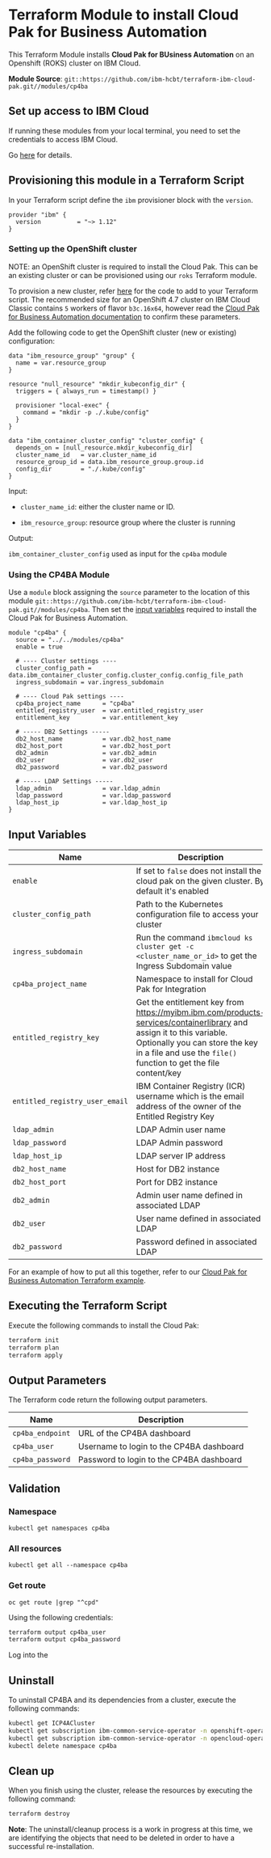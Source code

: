 # Terraform Module to install Cloud Pak for Business Automation

This Terraform Module installs **Cloud Pak for BUsiness Automation** on an Openshift (ROKS) cluster on IBM Cloud.

**Module Source**: `git::https://github.com/ibm-hcbt/terraform-ibm-cloud-pak.git//modules/cp4ba`

## Set up access to IBM Cloud

If running these modules from your local terminal, you need to set the credentials to access IBM Cloud.

Go [here](../CREDENTIALS.md) for details.

## Provisioning this module in a Terraform Script

In your Terraform script define the `ibm` provisioner block with the `version`.

```hcl
provider "ibm" {
  version          = "~> 1.12"
}
```

### Setting up the OpenShift cluster

NOTE: an OpenShift cluster is required to install the Cloud Pak. This can be an existing cluster or can be provisioned using our `roks` Terraform module.

To provision a new cluster, refer [here](https://github.com/ibm-hcbt/terraform-ibm-cloud-pak/tree/main/modules/roks#building-a-new-roks-cluster) for the code to add to your Terraform script. The recommended size for an OpenShift 4.7 cluster on IBM Cloud Classic contains `5` workers of flavor `b3c.16x64`, however read the [Cloud Pak for Business Automation documentation](https://www.ibm.com/docs/en/cloud-paks/cp-biz-automation) to confirm these parameters.

Add the following code to get the OpenShift cluster (new or existing) configuration:

```hcl
data "ibm_resource_group" "group" {
  name = var.resource_group
}

resource "null_resource" "mkdir_kubeconfig_dir" {
  triggers = { always_run = timestamp() }

  provisioner "local-exec" {
    command = "mkdir -p ./.kube/config"
  }
}

data "ibm_container_cluster_config" "cluster_config" {
  depends_on = [null_resource.mkdir_kubeconfig_dir]
  cluster_name_id   = var.cluster_name_id
  resource_group_id = data.ibm_resource_group.group.id
  config_dir        = "./.kube/config"
}
```
Input:

- `cluster_name_id`: either the cluster name or ID.

- `ibm_resource_group`:  resource group where the cluster is running

Output:

`ibm_container_cluster_config` used as input for the `cp4ba` module

### Using the CP4BA Module

Use a `module` block assigning the `source` parameter to the location of this module `git::https://github.com/ibm-hcbt/terraform-ibm-cloud-pak.git//modules/cp4ba`. Then set the [input variables](#input-variables) required to install the Cloud Pak for Business Automation.

```hcl
module "cp4ba" {
  source = "../../modules/cp4ba"
  enable = true

  # ---- Cluster settings ----
  cluster_config_path = data.ibm_container_cluster_config.cluster_config.config_file_path
  ingress_subdomain = var.ingress_subdomain

  # ---- Cloud Pak settings ----
  cp4ba_project_name      = "cp4ba"
  entitled_registry_user  = var.entitled_registry_user
  entitlement_key         = var.entitlement_key

  # ----- DB2 Settings -----
  db2_host_name           = var.db2_host_name
  db2_host_port           = var.db2_host_port
  db2_admin               = var.db2_admin
  db2_user                = var.db2_user
  db2_password            = var.db2_password

  # ----- LDAP Settings -----
  ldap_admin              = var.ldap_admin
  ldap_password           = var.ldap_password
  ldap_host_ip            = var.ldap_host_ip
}
```

## Input Variables

| Name                               | Description                                                                                                                                                                                                                | Default                     | Required |
| ---------------------------------- | -------------------------------------------------------------------------------------------------------------------------------------------------------------------------------------------------------------------------- | --------------------------- | -------- |
| `enable`                           | If set to `false` does not install the cloud pak on the given cluster. By default it's enabled  | `true`                      | No       |
| `cluster_config_path`              | Path to the Kubernetes configuration file to access your cluster | `./.kube/config`                      | No       |
| `ingress_subdomain`                | Run the command `ibmcloud ks cluster get -c <cluster_name_or_id>` to get the Ingress Subdomain value |  | No       |
| `cp4ba_project_name`               | Namespace to install for Cloud Pak for Integration | `cp4ba`                      | No       |
| `entitled_registry_key`            | Get the entitlement key from https://myibm.ibm.com/products-services/containerlibrary and assign it to this variable. Optionally you can store the key in a file and use the `file()` function to get the file content/key |                             | Yes      |
| `entitled_registry_user_email`     | IBM Container Registry (ICR) username which is the email address of the owner of the Entitled Registry Key |  | Yes      |
| `ldap_admin`     | LDAP Admin user name | `cn=root`  | Yes      |
| `ldap_password`     | LDAP Admin password | `Passw0rd` | Yes      |
| `ldap_host_ip`     | LDAP server IP address |  | Yes      |
| `db2_host_name`     | Host for DB2 instance |  | Yes      |
| `db2_host_port`     | Port for DB2 instance |  | Yes      |
| `db2_admin`     | Admin user name defined in associated LDAP| `cpadmin` | Yes      |
| `db2_user`     | User name defined in associated LDAP | `db2inst1` | Yes      |
| `db2_password`     | Password defined in associated LDAP | `passw0rd` | Yes      |

For an example of how to put all this together, refer to our [Cloud Pak for Business Automation Terraform example](https://github.com/ibm-hcbt/cloud-pak-sandboxes/tree/master/terraform/cp4ba).

## Executing the Terraform Script

Execute the following commands to install the Cloud Pak:

```bash
terraform init
terraform plan
terraform apply
```


## Output Parameters

The Terraform code return the following output parameters.

| Name               | Description                                                                                                                         |
| ------------------ | ----------------------------------------------------------------------------------------------------------------------------------- |
| `cp4ba_endpoint`  | URL of the CP4BA dashboard                                                                                                         |
| `cp4ba_user`      | Username to login to the CP4BA dashboard                                                                                           |
| `cp4ba_password`  | Password to login to the CP4BA dashboard                                                                                           |

## Validation

### Namespace
```
kubectl get namespaces cp4ba
```
### All resources
```
kubectl get all --namespace cp4ba
```
### Get route
```
oc get route |grep "^cpd"
```

Using the following credentials:

```bash
terraform output cp4ba_user
terraform output cp4ba_password
```

Log into the 
## Uninstall

To uninstall CP4BA and its dependencies from a cluster, execute the following commands:

```bash
kubectl get ICP4ACluster
kubectl get subscription ibm-common-service-operator -n openshift-operators
kubectl get subscription ibm-common-service-operator -n opencloud-operators
kubectl delete namespace cp4ba
```

## Clean up

When you finish using the cluster, release the resources by executing the following command:

```bash
terraform destroy
```

**Note**: The uninstall/cleanup process is a work in progress at this time, we are identifying the objects that need to be deleted in order to have a successful re-installation.
